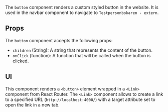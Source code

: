 The `button` component renders a custom styled button in the website. It is used in the navbar component to navigate to `Testpersonbokaren - extern`.

## Props

The `button` component accepts the following props:

- `children` (String): A string that represents the content of the button.
- `onClick` (function): A function that will be called when the button is clicked.

## UI

This component renders a `<button>` element wrapped in a `<Link>` component from React Router. The `<Link>` component allows to create a link to a specified URL (`http://localhost:4000/`) with a target attribute set to open the link in a new tab.